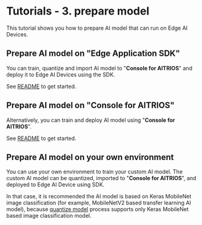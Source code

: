 # Tutorials - 3. prepare model

This tutorial shows you how to prepare AI model that can run on Edge AI Devices.


## Prepare AI model on "**Edge Application SDK**"

You can train, quantize and import AI model to "**Console for AITRIOS**" and deploy it to Edge AI Devices using the SDK.

See [README](./develop_on_sdk/README.md) to get started.

## Prepare AI model on "**Console for AITRIOS**"

Alternatively, you can train and deploy AI model using "**Console for AITRIOS**".

See [README](./develop_on_console/README.md) to get started.

## Prepare AI model on your own environment

You can use your own environment to train your custom AI model. 
The custom AI model can be quantized, imported to "**Console for AITRIOS**", and deployed to Edge AI Device using SDK.

In that case, it is recommended the AI model is based on Keras MobileNet image classification (for example, MobileNetV2 based transfer learning AI model), because [quantize model](./develop_on_sdk/2_quantize_model/README.md) process supports only Keras MobileNet based image classification model.

